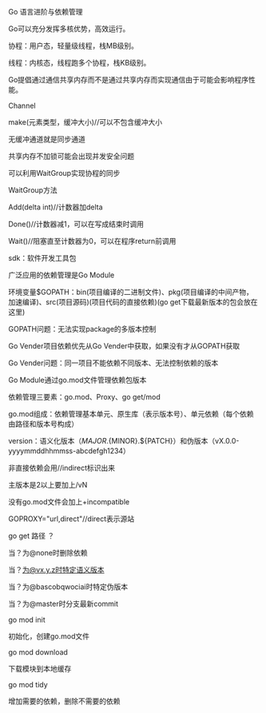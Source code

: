 Go 语言进阶与依赖管理

Go可以充分发挥多核优势，高效运行。

协程：用户态，轻量级线程，栈MB级别。

线程：内核态，线程跑多个协程，栈KB级别。

Go提倡通过通信共享内存而不是通过共享内存而实现通信由于可能会影响程序性能。

Channel

make(元素类型，缓冲大小)//可以不包含缓冲大小

无缓冲通道就是同步通道

共享内存不加锁可能会出现并发安全问题

可以利用WaitGroup实现协程的同步

WaitGroup方法

Add(delta int)//计数器加delta

Done()//计数器减1，可以在写成结束时调用

Wait()//阻塞直至计数器为0，可以在程序return前调用

sdk：软件开发工具包

广泛应用的依赖管理是Go Module

环境变量$GOPATH：bin(项目编译的二进制文件)、pkg(项目编译的中间产物，加速编译)、src(项目源码)(项目代码的直接依赖)(go get下载最新版本的包会放在这里)

GOPATH问题：无法实现package的多版本控制

Go Vender项目依赖优先从Go Vender中获取，如果没有才从GOPATH获取

Go Vender问题：同一项目不能依赖不同版本、无法控制依赖的版本

Go Module通过go.mod文件管理依赖包版本

依赖管理三要素：go.mod、Proxy、go get/mod

go.mod组成：依赖管理基本单元、原生库（表示版本号）、单元依赖（每个依赖由路径和版本号构成）

version：语义化版本（${MAJOR}.${MINOR}.${PATCH}）和伪版本（vX.0.0-yyyymmddhhmmss-abcdefgh1234）

非直接依赖会用//indirect标识出来

主版本是2以上要加上/vN

没有go.mod文件会加上+incompatible

GOPROXY="url,direct"//direct表示源站

go get 路径 ？

当？为@none时删除依赖

当？为@vx.y.z时特定语义版本

当？为@bascobqwociai时特定伪版本

当？为@master时分支最新commit

go mod init

初始化，创建go.mod文件

go mod download

下载模块到本地缓存

go mod tidy

增加需要的依赖，删除不需要的依赖